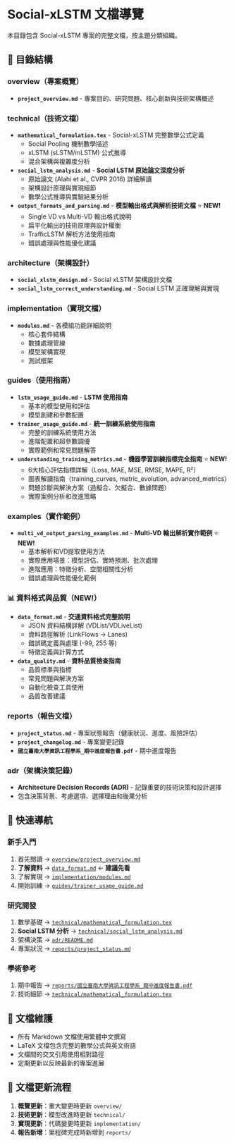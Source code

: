 # Social-xLSTM 文檔導覽

本目錄包含 Social-xLSTM 專案的完整文檔，按主題分類組織。

## 📁 目錄結構

### overview（專案概覽）
- **`project_overview.md`** - 專案目的、研究問題、核心創新與技術架構概述

### technical（技術文檔）
- **`mathematical_formulation.tex`** - Social-xLSTM 完整數學公式定義
  - Social Pooling 機制數學描述
  - xLSTM (sLSTM/mLSTM) 公式推導
  - 混合架構與複雜度分析
- **`social_lstm_analysis.md`** - **Social LSTM 原始論文深度分析**
  - 原始論文 (Alahi et al., CVPR 2016) 詳細解讀
  - 架構設計原理與實現細節
  - 數學公式推導與實驗結果分析
- **`output_formats_and_parsing.md`** - **模型輸出格式與解析技術文檔** ⭐ **NEW!**
  - Single VD vs Multi-VD 輸出格式說明
  - 扁平化輸出的技術原理與設計權衡
  - TrafficLSTM 解析方法使用指南
  - 錯誤處理與性能優化建議

### architecture（架構設計）
- **`social_xlstm_design.md`** - Social xLSTM 架構設計文檔
- **`social_lstm_correct_understanding.md`** - Social LSTM 正確理解與實現

### implementation（實現文檔）
- **`modules.md`** - 各模組功能詳細說明
  - 核心套件結構
  - 數據處理管線
  - 模型架構實現
  - 測試框架

### guides（使用指南）
- **`lstm_usage_guide.md`** - **LSTM 使用指南**
  - 基本的模型使用和評估
  - 模型創建和參數配置
- **`trainer_usage_guide.md`** - **統一訓練系統使用指南**
  - 完整的訓練系統使用方法
  - 進階配置和超參數調優
  - 實際範例和常見問題解答
- **`understanding_training_metrics.md`** - **機器學習訓練指標完全指南** ⭐ **NEW!**
  - 6大核心評估指標詳解（Loss, MAE, MSE, RMSE, MAPE, R²）
  - 圖表解讀指南（training_curves, metric_evolution, advanced_metrics）
  - 問題診斷與解決方案（過擬合、欠擬合、數據問題）
  - 實際案例分析和改進策略

### examples（實作範例）
- **`multi_vd_output_parsing_examples.md`** - **Multi-VD 輸出解析實作範例** ⭐ **NEW!**
  - 基本解析和VD提取使用方法
  - 實際應用場景：模型評估、實時預測、批次處理
  - 進階應用：特徵分析、空間相關性分析
  - 錯誤處理與性能優化範例

### 📊 資料格式與品質（**NEW!**）
- **`data_format.md`** - **交通資料格式完整說明**
  - JSON 資料結構詳解 (VDList/VDLiveList)
  - 資料路徑解析 (LinkFlows → Lanes)
  - 錯誤碼定義與處理 (-99, 255 等)
  - 特徵定義與計算方式
- **`data_quality.md`** - **資料品質檢查指南**
  - 品質標準與指標
  - 常見問題與解決方案
  - 自動化檢查工具使用
  - 品質改善建議

### reports（報告文檔）
- **`project_status.md`** - 專案狀態報告（健康狀況、進度、風險評估）
- **`project_changelog.md`** - 專案變更記錄
- **`國立臺南大學資訊工程學系_期中進度報告書.pdf`** - 期中進度報告

### adr（架構決策記錄）
- **Architecture Decision Records (ADR)** - 記錄重要的技術決策和設計選擇
- 包含決策背景、考慮選項、選擇理由和後果分析

## 🔗 快速導航

### 新手入門
1. 首先閱讀 → [`overview/project_overview.md`](overview/project_overview.md)
2. **了解資料** → [`data_format.md`](data_format.md) ← **建議先看**
3. 了解實現 → [`implementation/modules.md`](implementation/modules.md)
4. 開始訓練 → [`guides/trainer_usage_guide.md`](guides/trainer_usage_guide.md)

### 研究開發
1. 數學基礎 → [`technical/mathematical_formulation.tex`](technical/mathematical_formulation.tex)
2. **Social LSTM 分析** → [`technical/social_lstm_analysis.md`](technical/social_lstm_analysis.md)
3. 架構決策 → [`adr/README.md`](adr/README.md)
4. 專案狀況 → [`reports/project_status.md`](reports/project_status.md)

### 學術參考
1. 期中報告 → [`reports/國立臺南大學資訊工程學系_期中進度報告書.pdf`](reports/國立臺南大學資訊工程學系_期中進度報告書.pdf)
2. 技術細節 → [`technical/mathematical_formulation.tex`](technical/mathematical_formulation.tex)

## 📝 文檔維護

- 所有 Markdown 文檔使用繁體中文撰寫
- LaTeX 文檔包含完整的數學公式與英文術語
- 文檔間的交叉引用使用相對路徑
- 定期更新以反映最新的專案進展

## 🔄 文檔更新流程

1. **概覽更新**：重大變更時更新 `overview/`
2. **技術更新**：模型改進時更新 `technical/`
3. **實現更新**：代碼變更時更新 `implementation/`
4. **報告新增**：里程碑完成時新增到 `reports/`